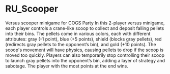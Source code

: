 # RU_Scooper
Versus scooper minigame for COGS Party
In this 2-player versus minigame, each player controls a crane-like scoop to collect and deposit falling pellets into their bins. The pellets come in various colors, each with different attributes: gray (-1 point), blue (+5 points), shield (blocks gray pellets), red (redirects gray pellets to the opponent’s bin), and gold (+10 points). The scoop's movement will have physics, causing pellets to drop if the scoop is moved too quickly. Players can also temporarily stop controlling their scoop to launch gray pellets into the opponent’s bin, adding a layer of strategy and sabotage. The player with the most points at the end wins.
